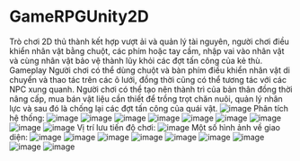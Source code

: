 # GameRPGUnity2D
Trò chơi 2D thủ thành kết hợp vượt ải và quản lý tài nguyên, người chơi điều khiển  nhân vật bằng chuột, các phím hoặc tay cầm, nhập vai vào nhân vật và cùng nhân vật bảo vệ thành lũy khỏi các đợt tấn công của kẻ thù.
Gameplay
Người chơi có thể dùng chuột và bàn phím điều khiển nhân vật di chuyển và thao tác trên các ô lưới, đồng thời cũng có thể tương tác với các NPC xung quanh.
Người chơi có thể tạo nên thành trì của bản thân đồng thời nâng cấp, mua bán vật liệu cần thiết để trồng trọt chăn nuôi, quản lý nhân lực và sau đó là chống lại các đợt tấn công của quái vật.
![image](https://github.com/user-attachments/assets/ca97e6b4-f565-4e90-a6ec-467161405813)
Phân tích hệ thống:
![image](https://github.com/user-attachments/assets/aa317356-aefc-429b-acab-43b0b3344a9f)
![image](https://github.com/user-attachments/assets/6d3a7e5f-2499-48d2-963c-2f4842e65da3)
![image](https://github.com/user-attachments/assets/cd4845fd-6676-4939-bc00-5bd6b9a52cfa)
![image](https://github.com/user-attachments/assets/01f649a8-4d4f-4db4-a417-46d6dda17914)
![image](https://github.com/user-attachments/assets/c41dc94b-1e98-4d1e-9d2e-e79606539aaf)
![image](https://github.com/user-attachments/assets/3fb1951b-3a0e-4150-9530-ee30b8e45bb2)
![image](https://github.com/user-attachments/assets/459b4062-2731-469b-8787-d1e7c1043b9a)
![image](https://github.com/user-attachments/assets/86a0ee62-8c70-44d4-b986-24453a273da2)
![image](https://github.com/user-attachments/assets/a44025c7-cbed-465a-bc3c-bd45db406b08)
Vị trí lưu tiến độ chơi:
![image](https://github.com/user-attachments/assets/a34952aa-dc10-4f06-a816-05b2d772bb6b)
Một số hình ảnh về giao diện:
![image](https://github.com/user-attachments/assets/86761a40-4116-4914-8f9a-baf7e93e32ee)
![image](https://github.com/user-attachments/assets/81d5c01c-4e58-4d96-8458-f90ee4a40530)
![image](https://github.com/user-attachments/assets/051268e3-1419-438d-b85c-8c9f21433c2b)
![image](https://github.com/user-attachments/assets/9e9cf07b-799d-4290-bc4b-769912a63707)
![image](https://github.com/user-attachments/assets/9e0a09ed-d608-40d6-b01c-a4d024aa3680)
![image](https://github.com/user-attachments/assets/1d5a8162-c10f-4f9d-ba23-0a9d502c7258)
![image](https://github.com/user-attachments/assets/12516cd5-6f27-4f0b-b1ad-6869c2677c33)
![image](https://github.com/user-attachments/assets/db723906-f597-459d-9e27-a5c7463c1807)
![image](https://github.com/user-attachments/assets/3717961e-50f6-4102-b23b-10516b94be89)
